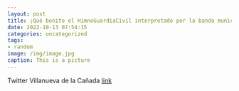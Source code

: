 ```yaml
---
layout: post
title: ¡Qué bonito el HimnoGuardiaCivil interpretado por la banda municipal! Podéis escuchar un fragmento en este 📹😍👇VillanuevaDeLa...
date: 2022-10-13 07:54:15
categories: uncategorized
tags:
- random
image: /img/image.jpg
caption: This is a picture
---
```

Twitter Villanueva de la Cañada [link](https://twitter.com/AytoVDLCanada/status/1580188219014262784)
